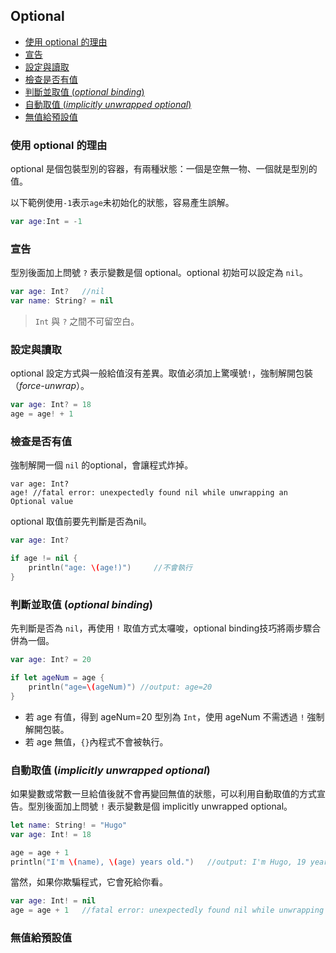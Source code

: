 ## Optional

- [使用 optional 的理由](#reasons)
- [宣告](#declartion)
- [設定與讀取](#get_set)
- [檢查是否有值](#check)
- [判斷並取值 (*optional binding*)](#optional_binding)
- [自動取值 (*implicitly unwrapped optional*)](#implicitly_unwrapped_optional)
- [無值給預設值](#double_question_mark)

<a name="reasons"></a>
### 使用 optional 的理由

optional 是個包裝型別的容器，有兩種狀態：一個是空無一物、一個就是型別的值。

以下範例使用`-1`表示`age`未初始化的狀態，容易產生誤解。
```swift
var age:Int = -1
```

<a name="declartion"></a>
### 宣告

型別後面加上問號 `?` 表示變數是個 optional。optional 初始可以設定為 `nil`。
```swift
var age: Int?   //nil
var name: String? = nil
```
> `Int` 與 `?` 之間不可留空白。

<a name="get_set"></a>
### 設定與讀取

optional 設定方式與一般給值沒有差異。取值必須加上驚嘆號`!`，強制解開包裝（*force-unwrap*）。
```swift
var age: Int? = 18
age = age! + 1
```

<a name="check"></a>
### 檢查是否有值

強制解開一個 `nil` 的optional，會讓程式炸掉。
``` switch
var age: Int?
age! //fatal error: unexpectedly found nil while unwrapping an Optional value
```

optional 取值前要先判斷是否為nil。
```swift
var age: Int?

if age != nil {
    println("age: \(age!)")     //不會執行
}
```

<a name="optional_binding"></a>
### 判斷並取值 (*optional binding*)

先判斷是否為 `nil`，再使用 `!` 取值方式太囉唆，optional binding技巧將兩步驟合併為一個。
```swift
var age: Int? = 20

if let ageNum = age {
    println("age=\(ageNum)") //output: age=20
}
```
* 若 age 有值，得到 ageNum=20 型別為 `Int`，使用 ageNum 不需透過 `!` 強制解開包裝。
* 若 age 無值，`{}`內程式不會被執行。

<a name="implicitly_unwrapped_optional"></a>
### 自動取值 (*implicitly unwrapped optional*)

如果變數或常數一旦給值後就不會再變回無值的狀態，可以利用自動取值的方式宣告。型別後面加上問號 `!` 表示變數是個 implicitly unwrapped optional。
```swift
let name: String! = "Hugo"
var age: Int! = 18

age = age + 1
println("I'm \(name), \(age) years old.")   //output: I'm Hugo, 19 years old.
```

當然，如果你欺騙程式，它會死給你看。
```swift
var age: Int! = nil
age = age + 1   //fatal error: unexpectedly found nil while unwrapping an Optional value
```

<a name="double_question_mark"></a>
### 無值給預設值